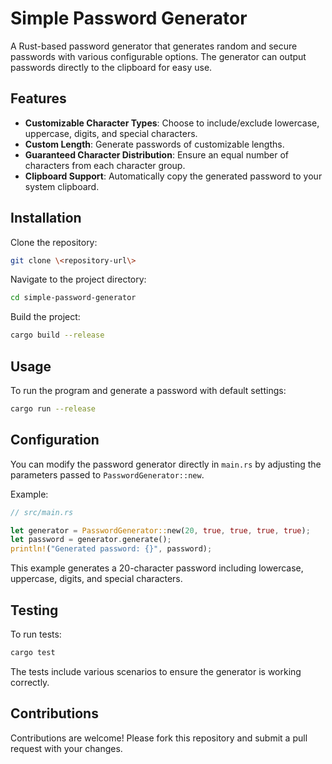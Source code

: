 # Simple Password Generator

A Rust-based password generator that generates random and secure passwords with various configurable options. The generator can output passwords directly to the clipboard for easy use.

## Features

- **Customizable Character Types**: Choose to include/exclude lowercase, uppercase, digits, and special characters.
- **Custom Length**: Generate passwords of customizable lengths.
- **Guaranteed Character Distribution**: Ensure an equal number of characters from each character group.
- **Clipboard Support**: Automatically copy the generated password to your system clipboard.

## Installation

Clone the repository:

```bash
git clone \<repository-url\>
```

Navigate to the project directory:

```bash
cd simple-password-generator
```

Build the project:

```bash
cargo build --release
```

## Usage

To run the program and generate a password with default settings:

```bash
cargo run --release
```

## Configuration

You can modify the password generator directly in `main.rs` by adjusting the parameters passed to `PasswordGenerator::new`.

Example:

```rust
// src/main.rs

let generator = PasswordGenerator::new(20, true, true, true, true);
let password = generator.generate();
println!("Generated password: {}", password);
```

This example generates a 20-character password including lowercase, uppercase, digits, and special characters.

## Testing

To run tests:

```bash
cargo test
```

The tests include various scenarios to ensure the generator is working correctly.

## Contributions

Contributions are welcome! Please fork this repository and submit a pull request with your changes.
